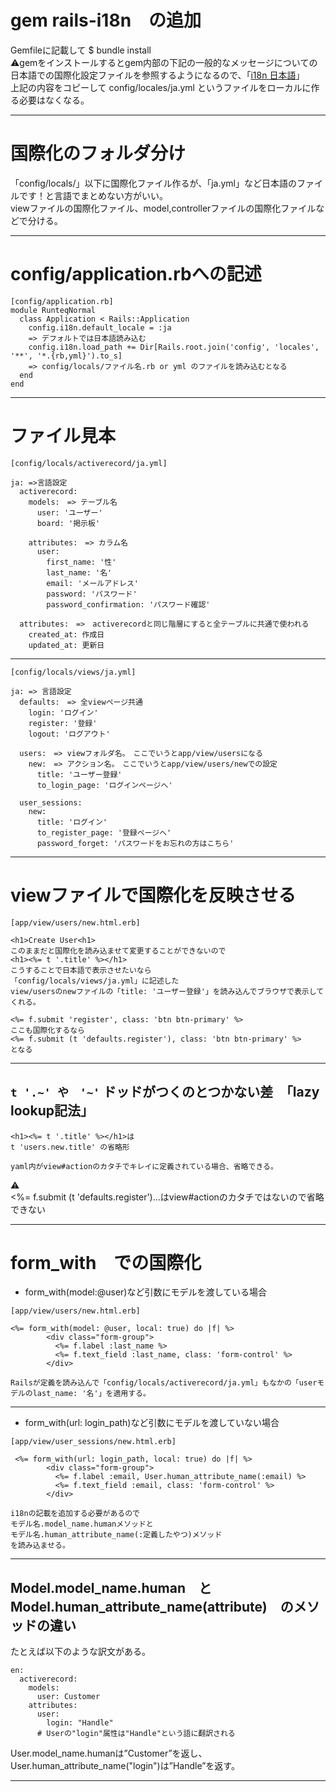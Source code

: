 # gem rails-i18n　の追加
Gemfileに記載して $ bundle install   
⚠️gemをインストールするとgem内部の下記の一般的なメッセージについての    
日本語での国際化設定ファイルを参照するようになるので、「[i18n 日本語](https://github.com/svenfuchs/rails-i18n/blob/master/rails/locale/ja.yml)」    
上記の内容をコピーして config/locales/ja.yml というファイルをローカルに作る必要はなくなる。
***

# 国際化のフォルダ分け
「config/locals/」以下に国際化ファイル作るが、「ja.yml」など日本語のファイルです！と言語でまとめない方がいい。    
viewファイルの国際化ファイル、model,controllerファイルの国際化ファイルなどで分ける。    
***

# config/application.rbへの記述
~~~
[config/application.rb]
module RunteqNormal
  class Application < Rails::Application
    config.i18n.default_locale = :ja
    => デフォルトでは日本語読み込む
    config.i18n.load_path += Dir[Rails.root.join('config', 'locales', '**', '*.{rb,yml}').to_s]
    => config/locals/ファイル名.rb or yml のファイルを読み込むとなる
  end
end
~~~
***

# ファイル見本
~~~
[config/locals/activerecord/ja.yml]

ja: =>言語設定
  activerecord:
    models:　=> テーブル名
      user: 'ユーザー'
      board: '掲示板'

    attributes:　=> カラム名
      user:
        first_name: '性'
        last_name: '名'
        email: 'メールアドレス'
        password: 'パスワード'
        password_confirmation: 'パスワード確認'

  attributes:　=>　activerecordと同じ階層にすると全テーブルに共通で使われる
    created_at: 作成日
    updated_at: 更新日
~~~
***
~~~
[config/locals/views/ja.yml]

ja: => 言語設定
  defaults:　=> 全viewページ共通
    login: 'ログイン'
    register: '登録'
    logout: 'ログアウト'
    
  users:　=> viewフォルダ名。　ここでいうとapp/view/usersになる
    new:　=> アクション名。　ここでいうとapp/view/users/newでの設定
      title: 'ユーザー登録'
      to_login_page: 'ログインページへ'
      
  user_sessions:
    new:
      title: 'ログイン'
      to_register_page: '登録ページへ'
      password_forget: 'パスワードをお忘れの方はこちら'
~~~
***

# viewファイルで国際化を反映させる
~~~
[app/view/users/new.html.erb]

<h1>Create User<h1>
このままだと国際化を読み込ませて変更することができないので
<h1><%= t '.title' %></h1>
こうすることで日本語で表示させたいなら
「config/locals/views/ja.yml」に記述した
view/usersのnewファイルの「title: 'ユーザー登録'」を読み込んでブラウザで表示してくれる。

<%= f.submit 'register', class: 'btn btn-primary' %>
ここも国際化するなら
<%= f.submit (t 'defaults.register'), class: 'btn btn-primary' %>
となる
~~~
***

## `t '.~' や　'~'` ドッドがつくのとつかない差　「lazy lookup記法」
~~~
<h1><%= t '.title' %></h1>は
t 'users.new.title' の省略形

yaml内がview#actionのカタチでキレイに定義されている場合、省略できる。
~~~
⚠️    
<%= f.submit (t 'defaults.register')...はview#actionのカタチではないので省略できない
***

# form_with　での国際化
- form_with(model:@user)など引数にモデルを渡している場合
~~~
[app/view/users/new.html.erb]

<%= form_with(model: @user, local: true) do |f| %>
        <div class="form-group">
          <%= f.label :last_name %>
          <%= f.text_field :last_name, class: 'form-control' %>
        </div>
        
Railsが定義を読み込んで「config/locals/activerecord/ja.yml」もなかの「userモデルのlast_name: '名'」を適用する。
~~~
***

- form_with(url: login_path)など引数にモデルを渡していない場合
~~~
[app/view/user_sessions/new.html.erb]

 <%= form_with(url: login_path, local: true) do |f| %>
        <div class="form-group">
          <%= f.label :email, User.human_attribute_name(:email) %>
          <%= f.text_field :email, class: 'form-control' %>
        </div>
            
i18nの記載を追加する必要があるので
モデル名.model_name.humanメソッドと
モデル名.human_attribute_name(:定義したやつ)メソッド
を読み込ませる。
~~~
***

## Model.model_name.human　と　Model.human_attribute_name(attribute)　のメソッドの違い
たとえば以下のような訳文がある。
~~~
en:
  activerecord:
    models:
      user: Customer
    attributes:
      user:
        login: "Handle"
      # Userの"login"属性は"Handle"という語に翻訳される
~~~
User.model_name.humanは”Customer”を返し、    
User.human_attribute_name("login")は”Handle”を返す。
***



